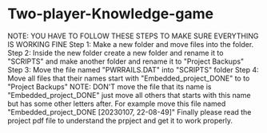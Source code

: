 # Two-player-Knowledge-game
NOTE: YOU HAVE TO FOLLOW THESE STEPS TO MAKE SURE EVERYTHING IS WORKING FINE Step 1: Make a new folder and move files into the folder. Step 2: Inside the new folder create a new folder and rename it to "SCRIPTS" and make another folder and rename it to "Project Backups" Step 3: Move the file named "PWRRAILS.DAT" into "SCRIPTS" folder Step 4: Move all files that their names start with "Embedded_project_DONE" to to "Project Backups" NOTE: DON'T move the file that its name is "Embedded_project_DONE" just move all others that starts with this name but has some other letters after. For example move this file named "Embedded_project_DONE [20230107, 22-08-49]" Finally please read the project pdf file to understand the prpject and get it to work properly.
